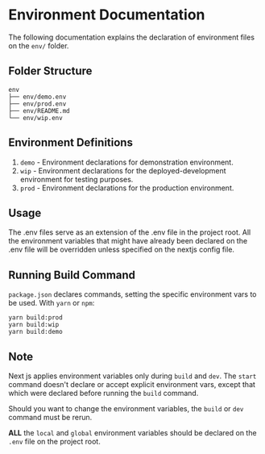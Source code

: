 # Environment Documentation

The following documentation explains the declaration of environment files on the `env/` folder.

## Folder Structure

    env
    ├── env/demo.env
    ├── env/prod.env
    ├── env/README.md
    └── env/wip.env

## Environment Definitions

1. `demo` - Environment declarations for demonstration environment.
2. `wip` - Environment declarations for the deployed-development environment for testing purposes.
3. `prod` - Environment declarations for the production environment.

## Usage

The .env files serve as an extension of the .env file in the project root. All the environment variables that might have already been declared on the .env file will be overridden unless specified on the nextjs config file.

## Running Build Command

`package.json` declares commands, setting the specific environment vars to be used.
With `yarn` or `npm`:

    yarn build:prod
    yarn build:wip
    yarn build:demo

## Note

Next js applies environment variables only during `build` and `dev`. The `start` command doesn't declare or accept explicit environment vars, except that which were declared before running the `build` command.

Should you want to change the environment variables, the `build` or `dev` command must be rerun.

**ALL** the `local` and `global` environment variables should be declared on the `.env` file on the project root.

